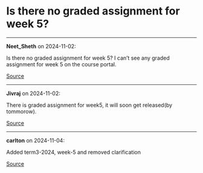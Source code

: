 # Is there no graded assignment for week 5?


---

**Neet_Sheth** on 2024-11-02:

Is there no graded assignment for week 5? I can’t see any graded assignment for week 5 on the course portal.

[Source](https://discourse.onlinedegree.iitm.ac.in/t/is-there-no-graded-assignment-for-week-5/155327/1)

---

**Jivraj** on 2024-11-02:

There is graded assignment for week5, it will soon get released(by tommorow).

[Source](https://discourse.onlinedegree.iitm.ac.in/t/is-there-no-graded-assignment-for-week-5/155327/2)

---

**carlton** on 2024-11-04:

Added term3-2024, week-5 and removed clarification

[Source](https://discourse.onlinedegree.iitm.ac.in/t/is-there-no-graded-assignment-for-week-5/155327/3)